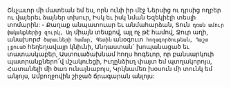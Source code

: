 
Շնչաւոր մի մատեան եմ ես, որն ունի իր մէջ
Ներսից ու դրսից ողբեր ու վայերեւ ձայներ
տխուր,
Իսկ եւ իսկ նման Եզեկիէլի տեսլի տոմարին: -
Քաղաք անպատուար եւ անմահարձան,
Տուն` դռան ամուր փականքներից զուրկ,
Աղ` միայն տեսքով, այլ ոչ թէ համով,
Ջուր աղի, անախորժ` ծարաւների համար,
Գետին` անօգուտ` հողագործութեան,
Դաշտ լքուած` հեղեղավայր կնիւնի,
Անդաստան` խոպանացած եւ տատասկաբեր,
Աստուածախնամ հողս հոգեւոր, որ բանսարկուի
պատրանքներո՜վ մշակուեցի,
Իւղընձիւղ փայտ եմ պտղակորոյս,
Հատանելի մի ծառ ունայնաբոյս,
Կրկնամեռ խօսուն մի տունկ եմ անյոյս,
Ամբողջովին շիջած ճրագարան անլոյս:

